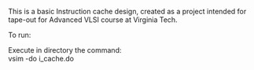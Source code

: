 This is a basic Instruction cache design, created as a project intended for tape-out for Advanced VLSI course at Virginia Tech.



To run:

Execute in directory the command:         
  vsim -do i_cache.do
